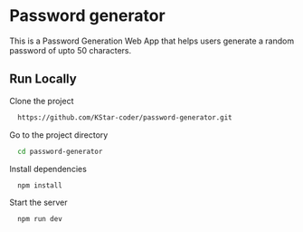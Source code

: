 

# Password generator

This is a Password Generation Web App that helps users generate a random password of upto 50 characters.


## Run Locally

Clone the project

```bash
  https://github.com/KStar-coder/password-generator.git
```

Go to the project directory

```bash
  cd password-generator
```

Install dependencies

```bash
  npm install
```

Start the server

```bash
  npm run dev
```

